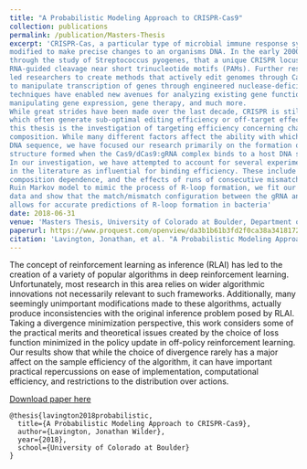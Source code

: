```yaml
---
title: "A Probabilistic Modeling Approach to CRISPR-Cas9"
collection: publications
permalink: /publication/Masters-Thesis
excerpt: 'CRISPR-Cas, a particular type of microbial immune response system, has in recent years been
modified to make precise changes to an organisms DNA. In the early 2000s scientists discovered
through the study of Streptococcus pyogenes, that a unique CRISPR locus (Cas9) exhibited specific
RNA-guided cleavage near short trinucleotide motifs (PAMs). Further research on Cas9 eventually
led researchers to create methods that actively edit genomes through Cas9-dependent cleavage and
to manipulate transcription of genes through engineered nuclease-deficient Cas9 (dCas9). These
techniques have enabled new avenues for analyzing existing gene functions or engineering new ones,
manipulating gene expression, gene therapy, and much more.
While great strides have been made over the last decade, CRISPR is still prone to inaccuracies
which often generate sub-optimal editing efficiency or off-target effects. The primary interest of
this thesis is the investigation of targeting efficiency concerning changes in the guide RNA (gRNA)
composition. While many different factors affect the ability with which a given gRNA can target a
DNA sequence, we have focused our research primarily on the formation of the R-loop: the hybrid
structure formed when the Cas9/dCas9:gRNA complex binds to a host DNA site.
In our investigation, we have attempted to account for several experimental findings reported
in the literature as influential for binding efficiency. These include position dependence, base pair
composition dependence, and the effects of runs of consecutive mismatches. Using a Gambler’s
Ruin Markov model to mimic the process of R-loop formation, we fit our model to experimental
data and show that the match/mismatch configuration between the gRNA and the DNA target
allows for accurate predictions of R-loop formation in bacteria'
date: 2018-06-31 
venue: 'Masters Thesis, University of Colorado at Boulder, Department of Applied Mathematics'
paperurl: https://www.proquest.com/openview/da3b1b61b3fd2f0ca38a3418172867d9/1?pq-origsite=gscholar&cbl=18750
citation: 'Lavington, Jonathan, et al. "A Probabilistic Modeling Approach to CRISPR-Cas9" '
---
```

The concept of reinforcement learning as inference (RLAI) has led to the creation of a variety of popular algorithms in deep reinforcement learning. Unfortunately, most research in this area relies on wider algorithmic innovations not necessarily relevant to such frameworks. Additionally, many seemingly unimportant modifications made to these algorithms, actually produce inconsistencies with the original inference problem posed by RLAI. Taking a divergence minimization perspective, this work considers some of the practical merits and theoretical issues created by the choice of loss function minimized in the policy update in off-policy reinforcement learning. Our results show that while the choice of divergence rarely has a major affect on the sample efficiency of the algorithm, it can have important practical repercussions on ease of implementation, computational efficiency, and restrictions to the distribution over actions.

[Download paper here](https://www.proquest.com/openview/da3b1b61b3fd2f0ca38a3418172867d9/1?pq-origsite=gscholar&cbl=18750)

```  
@thesis{lavington2018probabilistic,
  title={A Probabilistic Modeling Approach to CRISPR-Cas9},
  author={Lavington, Jonathan Wilder},
  year={2018},
  school={University of Colorado at Boulder}
}
 ```